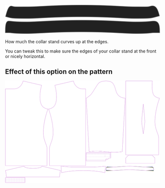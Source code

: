 ![Collarstand curve](collarstandcurve.svg)

How much the collar stand curves up at the edges.

<Note>

You can tweak this to make sure the edges of your collar stand at the front or nicely horizontal.

</Note>

## Effect of this option on the pattern

![This image shows the effect of this option by superimposing several variants that have a different value for this option](simon_collarstandcurve_sample.svg "Effect of this option on the pattern")

